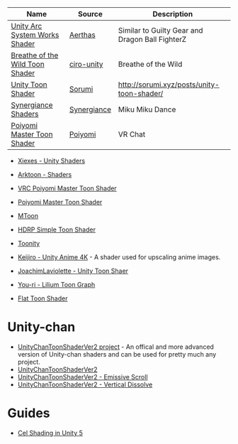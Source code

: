 | Name | Source | Description  |
| --- | --- | --- |
|[Unity Arc System Works Shader](https://github.com/Aerthas/UNITY-Arc-system-Works-Shader) | [Aerthas](https://github.com/Aerthas/UNITY-Arc-system-Works-Shader)| Similar to Guilty Gear and Dragon Ball FighterZ
|[Breathe of the Wild Toon Shader](https://github.com/ciro-unity/BotW-ToonShader) |[ciro-unity](https://github.com/ciro-unity) | Breathe of the Wild |
|[Unity Toon Shader](https://github.com/Sorumi/UnityToonShader) |[Sorumi](https://github.com/Sorumi) |http://sorumi.xyz/posts/unity-toon-shader/ |
|[Synergiance Shaders](https://github.com/synergiance/Synergiance-Shaders-For-Unity) |[Synergiance](https://github.com/synergiance) |Miku Miku Dance |
|[Poiyomi Master Toon Shader](https://github.com/poiyomi/PoiyomiToonShader)|[Poiyomi](https://github.com/poiyomi)| VR Chat|



* [Xiexes - Unity Shaders](https://github.com/Xiexe/Xiexes-Unity-Shaders)
* [Arktoon - Shaders](https://github.com/synqark/Arktoon-Shaders)
* [VRC Poiyomi Master Toon Shader](https://github.com/poiyomi/VRC-PoiyomiMasterToonShader)
* [Poiyomi Master Toon Shader](https://github.com/poiyomi/PoiyomiToonShader)

* [MToon](https://github.com/Santarh/MToon)
* [HDRP Simple Toon Shader](https://github.com/togucchi/HDRPSimpleToonShader)
* [Toonity](https://github.com/kevinaristotle/Toonity)
* [Keijiro - Unity Anime 4K](https://github.com/keijiro/UnityAnime4K/tree/master/Assets/Anime4K/Resources) - A shader used for upscaling anime images.
* [JoachimLaviolette - Unity Toon Shaer](https://github.com/JoachimLaviolette/unity-toon-shader)
* [You-ri - Lilium Toon Graph](https://github.com/you-ri/LiliumToonGraph)
* [Flat Toon Shader](https://github.com/Forser/FlatToonShader) 

# Unity-chan
* [UnityChanToonShaderVer2 project](https://github.com/unity3d-jp/UnityChanToonShaderVer2_Project) - An offical and more advanced version of Unity-chan shaders and can be used for pretty much any project.
* [UnityChanToonShaderVer2](https://github.com/Lumak/UnityChanToonShaderVer2)
* [UnityChanToonShaderVer2 - Emissive Scroll](https://github.com/tomori-hikage/UnityChanToonShaderVer2_EmissiveScroll)
* [UnityChanToonShaderVer2 - Vertical Dissolve](https://github.com/tomori-hikage/UnityChanToonShaderVer2_VerticalDissolve)
# Guides
* [Cel Shading in Unity 5](http://timvolp.blogspot.com/2015/03/cel-shading-in-unity-5.html)
